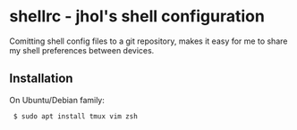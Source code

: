 shellrc - jhol's shell configuration
====================================

Comitting shell config files to a git repository, makes it easy for me to share
my shell preferences between devices.

Installation
------------

On Ubuntu/Debian family:

```
 $ sudo apt install tmux vim zsh
```
